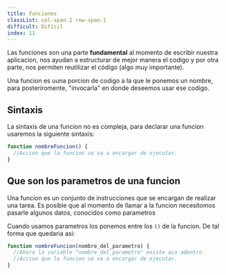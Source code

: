 ```yaml
---
title: Funciones
classList: col-span-2 row-span-1
difficult: Difícil
index: 11
---
```


Las funciones son una parte **fundamental** al momento de escribir nuestra aplicacion, nos ayudan a estructurar de mejor manera el codigo y por otra parte, nos permiten reutilizar el código (algo muy importante).

Una funcion es uuna porcion de codigo a la que le ponemos un nombre, para posteriromente, "invocarla" en donde deseemos usar ese codigo.

## Sintaxis

La sintaxis de una funcion no es compleja, para declarar una funcion usaremos la siguiente sintaxis:

```js
function nombreFuncion() {
  //Accion que la funcion se va a encargar de ejecutar.
}
```

## Que son los parametros de una funcion

Una funcion es un conjunto de instrucciones que se encargan de realizar una tarea. Es posible que al momento de llamar a la funcion necesitomos pasarle algunos datos, conocidos como parametros

Cuando usamos parametros los ponemos entre los `()` de la funcion. De tal forma que quedaria asi:

```js
function nombreFuncion(nombre_del_parametro) {
  //Ahora la variable "nombre_del_parametro" existe aca adentro
  //Accion que la funcion se va a encargar de ejecutar.
}
```
